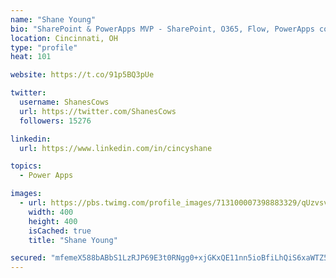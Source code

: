 ```yaml
---
name: "Shane Young"
bio: "SharePoint & PowerApps MVP - SharePoint, O365, Flow, PowerApps consulting? @PowerApps911 | Pure Snark? You found it."
location: Cincinnati, OH
type: "profile"
heat: 101

website: https://t.co/91p5BQ3pUe

twitter:
  username: ShanesCows
  url: https://twitter.com/ShanesCows
  followers: 15276

linkedin:
  url: https://www.linkedin.com/in/cincyshane

topics:
  - Power Apps

images:
  - url: https://pbs.twimg.com/profile_images/713100007398883329/qUzvsvQ3_400x400.jpg
    width: 400
    height: 400
    isCached: true
    title: "Shane Young"

secured: "mfemeX588bABbS1LzRJP69E3t0RNgg0+xjGKxQE11nn5ioBfiLhQiS6xaWTZ5BInlYr5mrvCJZRsouOvcTnmUfeZBf7phHyu9S5P3obt7A3dwXhgNll/gV+xJIhcmXeX7Ao8MYPGUDxOG5IB4ZUhz1cHuyBuAGgyeWXQyzu7XA4OZOozhGOEfI/rwye7V3yP5bmdYcBVX7pdPhal/J8tCCzKTCwKc6vA5el3sD+ofKs4jPx8l8U+MMlZKsW7OfljbrPto5Ytt+R4Vos7hMti9eTNg7KzSGeMr+qlcrKv+25gEp2cM2zMPkonPLPZerA8O7Ja26VYoj19xWTRfqVlHKZVYpHVSADOwPYyF0cQbkEWaulIHZLxrTC5RV82o/0WTud7K2+sZzUeQOfLxykP0itWwXXo5+ic90GddV0sZrg=;at/wYNvzk3ZmAmegpfeIDg=="
---
```


